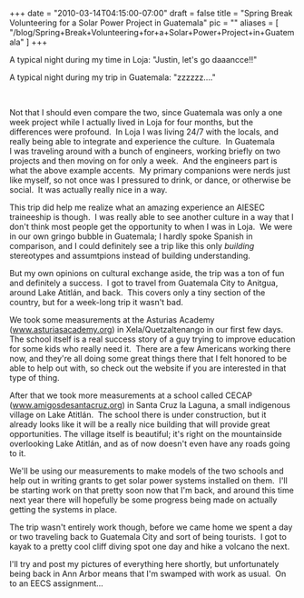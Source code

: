 
+++
date = "2010-03-14T04:15:00-07:00"
draft = false
title = "Spring Break Volunteering for a Solar Power Project in Guatemala"
pic = ""
aliases = [
  "/blog/Spring+Break+Volunteering+for+a+Solar+Power+Project+in+Guatemala"
]
+++

<p><style type="text/css">p { margin-bottom: 0.08in; }a:link {  }</style>
<p>A typical night during my time in Loja: &quot;Justin, let's go daaancce!!&quot;</p>
<p>A typical night during my trip in Guatemala: &quot;zzzzzz....&quot;</p>
<p>&nbsp;</p>
<p>Not that I&nbsp;should even compare the two, since Guatemala was only a one week project while I actually lived in Loja for four months, but the differences were profound.&nbsp; In Loja I was living 24/7 with the locals, and really being able to integrate and experience the culture.&nbsp; In Guatemala I&nbsp;was traveling around with a bunch of engineers, working briefly on two projects and then moving on for only a week.&nbsp; And the engineers part is what the above example accents.&nbsp; My primary companions were nerds just like myself, so not once was I pressured to drink, or dance, or otherwise be social.&nbsp; It was actually really nice in a way.</p>
<p>This trip did help me realize what an amazing experience an AIESEC traineeship is though.&nbsp; I was really able to see another culture in a way that I don't think most people get the opportunity to when I was in Loja.&nbsp; We were in our own gringo bubble in Guatemala; I hardly spoke Spanish in comparison, and I could definitely see a trip like this only <em>building</em> stereotypes and assumtpions instead of building understanding.</p>
<p>But my own opinions on cultural exchange aside, the trip was a ton of fun and definitely a success.&nbsp; I&nbsp;got to travel from Guatemala City to Anitgua, around Lake Atitl&aacute;n, and back.&nbsp; This covers only a tiny section of the country, but for a week-long trip it wasn't bad.&nbsp;</p>
<p>We took some measurements at the Asturias Academy (<a href="http://www.asturiasacademy.org/">www.asturiasacademy.org</a>) in Xela/Quetzaltenango in our first few days.&nbsp; The school itself is a real success story of a guy trying to improve education for some kids who really need it.&nbsp; There are a few Americans working there now, and they're all doing some great things there that I&nbsp;felt honored to be able to help out with, so check out the website if you are interested in that type of thing.</p>
<p>After that we took more measurements at a school called CECAP (<a href="http://amigosdesantacruz.org/HOME.html">www.amigosdesantacruz.org</a>)&nbsp;in Santa Cruz la Laguna, a small indigenous village on Lake Atitl&aacute;n.&nbsp; The school there is under construction, but it already looks like it will be a really nice building that will provide great opportunities. The village itself is beautiful; it's right on the mountainside overlooking Lake Atitl&aacute;n, and as of now doesn't even have any roads going to it.</p>
<p>We'll be using our measurements to make models of the two schools and help out in writing grants to get solar power systems installed on them.&nbsp; I'll be starting work on that pretty soon now that I'm back, and around this time next year there will hopefully be some progress being made on actually getting the systems in place.</p>
<p>The trip wasn't entirely work though, before we came home we spent a day or two traveling back to Guatemala City and sort of being tourists.&nbsp; I got to kayak to a pretty cool cliff diving spot one day and hike a volcano the next.</p>
<p>I'll try and post my pictures of everything here shortly, but unfortunately being back in Ann Arbor means that I'm swamped with work as usual.&nbsp; On to an EECS assignment...</p>
<p style="margin-bottom: 0in;">&nbsp;</p>
</p>